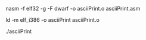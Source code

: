 nasm -f elf32 -g -F dwarf -o asciiPrint.o asciiPrint.asm

ld -m elf_i386 -o asciiPrint asciiPrint.o

./asciiPrint